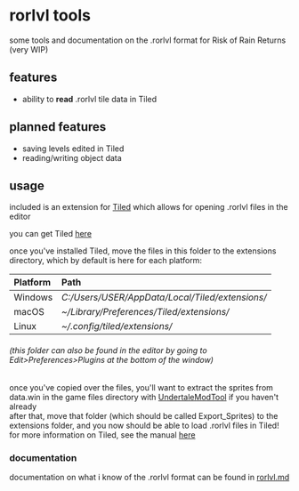 # rorlvl tools
some tools and documentation on the .rorlvl format for Risk of Rain Returns
(very WIP)

## features
- ability to **read** .rorlvl tile data in Tiled

## planned features
- saving levels edited in Tiled
- reading/writing object data
  
## usage
included is an extension for [Tiled](https://www.mapeditor.org/) which allows for opening .rorlvl files in the editor  

you can get Tiled [here](https://github.com/mapeditor/tiled/releases/)  

once you've installed Tiled, move the files in this folder to the extensions directory,
which by default is here for each platform:

| Platform | Path                                              |
| :------- | :------------------------------------------------ |
| Windows  | *C:/Users/USER/AppData/Local/Tiled/extensions/*   |
| macOS    | *~/Library/Preferences/Tiled/extensions/*         |
| Linux    | *~/.config/tiled/extensions/*                     |

###### (this folder can also be found in the editor by going to Edit>Preferences>Plugins at the bottom of the window)

once you've copied over the files, you'll want to extract the sprites from data.win in the game files directory with [UndertaleModTool](https://github.com/krzys-h/UndertaleModTool) if you haven't already  
after that, move that folder (which should be called Export_Sprites) to the extensions folder, and you now should be able to load .rorlvl files in Tiled!  
for more information on Tiled, see the manual [here](https://doc.mapeditor.org/en/stable/manual/introduction/#)

### documentation
documentation on what i know of the .rorlvl format can be found in [rorlvl.md](rorlvl.md)